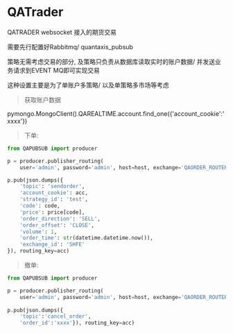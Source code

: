 # QATrader
QATRADER websocket 接入的期货交易

需要先行配置好Rabbitmq/ quantaxis_pubsub

策略无需考虑交易的部分, 及策略只负责从数据库读取实时的账户数据/ 并发送业务请求到EVENT MQ即可实现交易

这种设置主要是为了单账户多策略/ 以及单策略多市场等考虑

> 获取账户数据

pymongo.MongoClient().QAREALTIME.account.find_one({'account_cookie':'xxxx'})

> 下单:

```python
from QAPUBSUB import producer

p = producer.publisher_routing(
    user='admin', password='admin', host=host, exchange='QAORDER_ROUTER')

p.pub(json.dumps({
    'topic': 'sendorder',
    'account_cookie': acc,
    'strategy_id': 'test',
    'code': code,
    'price': price[code],
    'order_direction': 'SELL',
    'order_offset': 'CLOSE',
    'volume': 1,
    'order_time': str(datetime.datetime.now()),
    'exchange_id': 'SHFE'
}), routing_key=acc)

```

> 撤单:

```python
from QAPUBSUB import producer

p = producer.publisher_routing(
    user='admin', password='admin', host=host, exchange='QAORDER_ROUTER')
    
p.pub(json.dumps({
    'topic':'cancel_order',
    'order_id':'xxxx'}), routing_key=acc)
```

